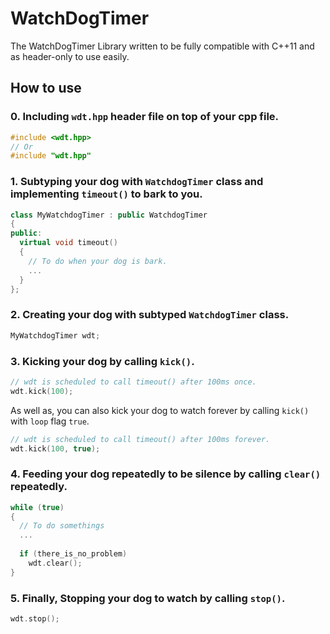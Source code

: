 # WatchDogTimer
The WatchDogTimer Library written to be fully compatible with C++11 and as header-only to use easily.

## How to use
### 0.  Including `wdt.hpp` header file on top of your cpp file.
```C++
#include <wdt.hpp>
// Or
#include "wdt.hpp"
```

### 1.  Subtyping your dog with `WatchdogTimer` class and implementing `timeout()` to bark to you.
```C++
class MyWatchdogTimer : public WatchdogTimer
{
public:
  virtual void timeout()
  {
    // To do when your dog is bark.
    ...
  }
};
```

### 2.  Creating your dog with subtyped `WatchdogTimer` class.
```C++
MyWatchdogTimer wdt;
```

### 3.  Kicking your dog by calling `kick()`.
```C++
// wdt is scheduled to call timeout() after 100ms once.
wdt.kick(100);
```
As well as, you can also kick your dog to watch forever by calling `kick()` with `loop` flag `true`.
```C++
// wdt is scheduled to call timeout() after 100ms forever.
wdt.kick(100, true);
```

### 4.  Feeding your dog repeatedly to be silence by calling `clear()` repeatedly.
```C++
while (true)
{
  // To do somethings
  ...
  
  if (there_is_no_problem)
    wdt.clear();
}
```

### 5.  Finally, Stopping your dog to watch by calling `stop()`.
```C++
wdt.stop();
```
